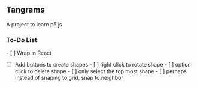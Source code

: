 ## Tangrams
A project to learn p5.js

### To-Do List
- [ ] Wrap in React
- [ ] Add buttons to create shapes
- [ ] right click to rotate shape
- [ ] option click to delete shape
- [ ] only select the top most shape
- [ ] perhaps instead of snaping to grid, snap to neighbor